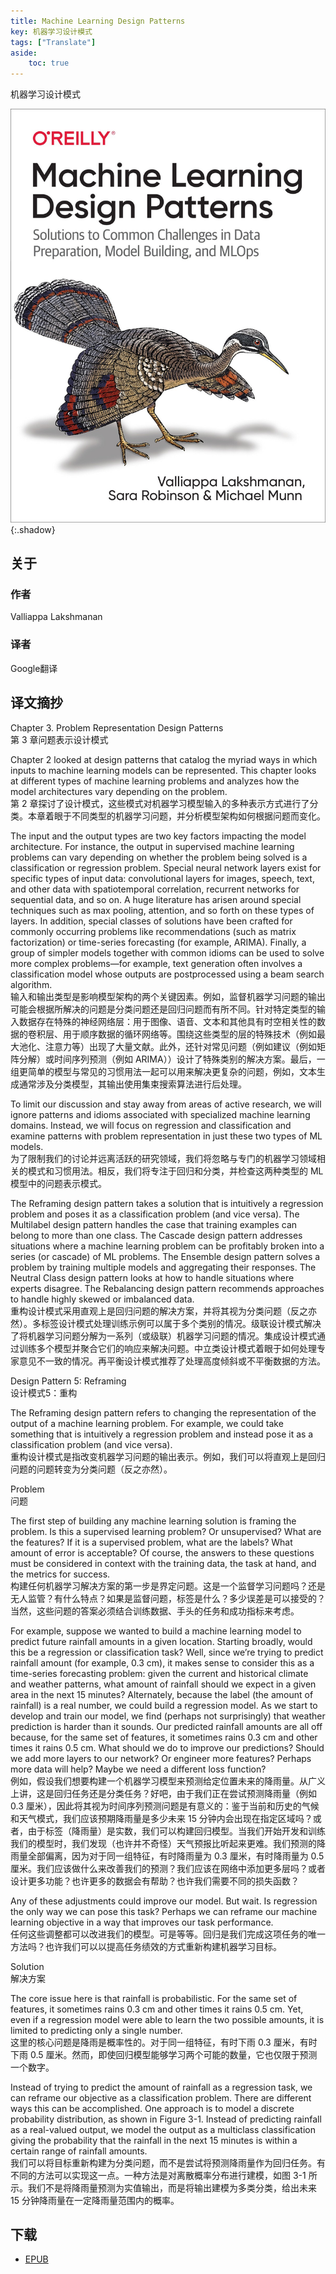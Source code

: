 ```yaml
---
title: Machine Learning Design Patterns
key: 机器学习设计模式
tags: ["Translate"]
aside:
    toc: true
---
```


机器学习设计模式 <!--more-->

![Image](../../assets/images/Translator/Machine%20Learning%20Design%20Patterns.jpeg){:.shadow}

## 关于

### 作者

Valliappa Lakshmanan

### 译者

Google翻译

## 译文摘抄

Chapter 3. Problem Representation Design Patterns\
第 3 章问题表示设计模式

Chapter 2 looked at design patterns that catalog the myriad ways in which inputs to machine learning models can be represented. This chapter looks at different types of machine learning problems and analyzes how the model architectures vary depending on the problem.\
第 2 章探讨了设计模式，这些模式对机器学习模型输入的多种表示方式进行了分类。本章着眼于不同类型的机器学习问题，并分析模型架构如何根据问题而变化。

The input and the output types are two key factors impacting the model architecture. For instance, the output in supervised machine learning problems can vary depending on whether the problem being solved is a classification or regression problem. Special neural network layers exist for specific types of input data: convolutional layers for images, speech, text, and other data with spatiotemporal correlation, recurrent networks for sequential data, and so on. A huge literature has arisen around special techniques such as max pooling, attention, and so forth on these types of layers. In addition, special classes of solutions have been crafted for commonly occurring problems like recommendations (such as matrix factorization) or time-series forecasting (for example, ARIMA). Finally, a group of simpler models together with common idioms can be used to solve more complex problems—for example, text generation often involves a classification model whose outputs are postprocessed using a beam search algorithm.\
输入和输出类型是影响模型架构的两个关键因素。例如，监督机器学习问题的输出可能会根据所解决的问题是分类问题还是回归问题而有所不同。针对特定类型的输入数据存在特殊的神经网络层：用于图像、语音、文本和其他具有时空相关性的数据的卷积层、用于顺序数据的循环网络等。围绕这些类型的层的特殊技术（例如最大池化、注意力等）出现了大量文献。此外，还针对常见问题（例如建议（例如矩阵分解）或时间序列预测（例如 ARIMA））设计了特殊类别的解决方案。最后，一组更简单的模型与常见的习惯用法一起可以用来解决更复杂的问题，例如，文本生成通常涉及分类模型，其输出使用集束搜索算法进行后处理。

To limit our discussion and stay away from areas of active research, we will ignore patterns and idioms associated with specialized machine learning domains. Instead, we will focus on regression and classification and examine patterns with problem representation in just these two types of ML models.\
为了限制我们的讨论并远离活跃的研究领域，我们将忽略与专门的机器学习领域相关的模式和习惯用法。相反，我们将专注于回归和分类，并检查这两种类型的 ML 模型中的问题表示模式。

The Reframing design pattern takes a solution that is intuitively a regression problem and poses it as a classification problem (and vice versa). The Multilabel design pattern handles the case that training examples can belong to more than one class. The Cascade design pattern addresses situations where a machine learning problem can be profitably broken into a series (or cascade) of ML problems. The Ensemble design pattern solves a problem by training multiple models and aggregating their responses. The Neutral Class design pattern looks at how to handle situations where experts disagree. The Rebalancing design pattern recommends approaches to handle highly skewed or imbalanced data.\
重构设计模式采用直观上是回归问题的解决方案，并将其视为分类问题（反之亦然）。多标签设计模式处理训练示例可以属于多个类别的情况。级联设计模式解决了将机器学习问题分解为一系列（或级联）机器学习问题的情况。集成设计模式通过训练多个模型并聚合它们的响应来解决问题。中立类设计模式着眼于如何处理专家意见不一致的情况。再平衡设计模式推荐了处理高度倾斜或不平衡数据的方法。

Design Pattern 5: Reframing\
设计模式5：重构

The Reframing design pattern refers to changing the representation of the output of a machine learning problem. For example, we could take something that is intuitively a regression problem and instead pose it as a classification problem (and vice versa).\
重构设计模式是指改变机器学习问题的输出表示。例如，我们可以将直观上是回归问题的问题转变为分类问题（反之亦然）。

Problem\
问题

The first step of building any machine learning solution is framing the problem. Is this a supervised learning problem? Or unsupervised? What are the features? If it is a supervised problem, what are the labels? What amount of error is acceptable? Of course, the answers to these questions must be considered in context with the training data, the task at hand, and the metrics for success.\
构建任何机器学习解决方案的第一步是界定问题。这是一个监督学习问题吗？还是无人监管？有什么特点？如果是监督问题，标签是什么？多少误差是可以接受的？当然，这些问题的答案必须结合训练数据、手头的任务和成功指标来考虑。

For example, suppose we wanted to build a machine learning model to predict future rainfall amounts in a given location. Starting broadly, would this be a regression or classification task? Well, since we’re trying to predict rainfall amount (for example, 0.3 cm), it makes sense to consider this as a time-series forecasting problem: given the current and historical climate and weather patterns, what amount of rainfall should we expect in a given area in the next 15 minutes? Alternately, because the label (the amount of rainfall) is a real number, we could build a regression model. As we start to develop and train our model, we find (perhaps not surprisingly) that weather prediction is harder than it sounds. Our predicted rainfall amounts are all off because, for the same set of features, it sometimes rains 0.3 cm and other times it rains 0.5 cm. What should we do to improve our predictions? Should we add more layers to our network? Or engineer more features? Perhaps more data will help? Maybe we need a different loss function?\
例如，假设我们想要构建一个机器学习模型来预测给定位置未来的降雨量。从广义上讲，这是回归任务还是分类任务？好吧，由于我们正在尝试预测降雨量（例如 0.3 厘米），因此将其视为时间序列预测问题是有意义的：鉴于当前和历史的气候和天气模式，我们应该预期降雨量是多少未来 15 分钟内会出现在指定区域吗？或者，由于标签（降雨量）是实数，我们可以构建回归模型。当我们开始开发和训练我们的模型时，我们发现（也许并不奇怪）天气预报比听起来更难。我们预测的降雨量全部偏离，因为对于同一组特征，有时降雨量为 0.3 厘米，有时降雨量为 0.5 厘米。我们应该做什么来改善我们的预测？我们应该在网络中添加更多层吗？或者设计更多功能？也许更多的数据会有帮助？也许我们需要不同的损失函数？

Any of these adjustments could improve our model. But wait. Is regression the only way we can pose this task? Perhaps we can reframe our machine learning objective in a way that improves our task performance.\
任何这些调整都可以改进我们的模型。可是等等。回归是我们完成这项任务的唯一方法吗？也许我们可以以提高任务绩效的方式重新构建机器学习目标。

Solution\
解决方案

The core issue here is that rainfall is probabilistic. For the same set of features, it sometimes rains 0.3 cm and other times it rains 0.5 cm. Yet, even if a regression model were able to learn the two possible amounts, it is limited to predicting only a single number.\
这里的核心问题是降雨是概率性的。对于同一组特征，有时下雨 0.3 厘米，有时下雨 0.5 厘米。然而，即使回归模型能够学习两个可能的数量，它也仅限于预测一个数字。

Instead of trying to predict the amount of rainfall as a regression task, we can reframe our objective as a classification problem. There are different ways this can be accomplished. One approach is to model a discrete probability distribution, as shown in Figure 3-1. Instead of predicting rainfall as a real-valued output, we model the output as a multiclass classification giving the probability that the rainfall in the next 15 minutes is within a certain range of rainfall amounts.\
我们可以将目标重新构建为分类问题，而不是尝试将预测降雨量作为回归任务。有不同的方法可以实现这一点。一种方法是对离散概率分布进行建模，如图 3-1 所示。我们不是将降雨量预测为实值输出，而是将输出建模为多类分类，给出未来 15 分钟降雨量在一定降雨量范围内的概率。

## 下载

- [EPUB](https://zuckertech-my.sharepoint.com/:u:/g/personal/jex_zuckertech_onmicrosoft_com/ER5ttlb2actHnMciKJrXyUUBIN5kTJY52uMwEo3IQ1DZaQ?e=tyZzFM)
